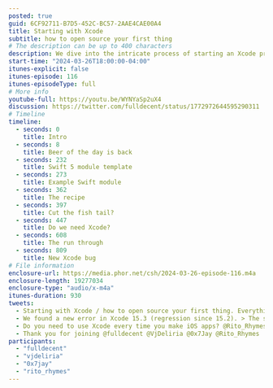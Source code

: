 ```yaml
---
posted: true
guid: 6CF92711-B7D5-452C-BC57-2AAE4CAE00A4
title: Starting with Xcode
subtitle: how to open source your first thing
# The description can be up to 400 characters
description: We dive into the intricate process of starting an Xcode project using Swift. We explore the best practices for setting up a Swift Module Template, troubleshooting common issues, and navigating Xcode's quirks. Tune in for a hands-on demonstration.
start-time: "2024-03-26T18:00:00-04:00"
itunes-explicit: false
itunes-episode: 116
itunes-episodeType: full
# More info
youtube-full: https://youtu.be/WYNYaSp2uX4
discussion: https://twitter.com/fulldecent/status/1772972644595290311
# Timeline
timeline:
  - seconds: 0
    title: Intro
  - seconds: 8
    title: Beer of the day is back
  - seconds: 232
    title: Swift 5 module template
  - seconds: 273
    title: Example Swift module
  - seconds: 362
    title: The recipe
  - seconds: 397
    title: Cut the fish tail?
  - seconds: 447
    title: Do we need Xcode?
  - seconds: 608
    title: The run through
  - seconds: 809
    title: New Xcode bug
# File information
enclosure-url: https://media.phor.net/csh/2024-03-26-episode-116.m4a
enclosure-length: 19277034
enclosure-type: "audio/x-m4a"
itunes-duration: 930
tweets:
  - Starting with Xcode / how to open source your first thing. Everything I learned from @CocoaPods @cocoacontrols and stealing their ideas for starting projects. https://youtu.be/WYNYaSp2uX4
  - We found a new error in Xcode 15.3 (regression since 15.2). > The selected package cannot be a direct ancestor of the project. And then we show the workaround for your clean project folder layout. [SCREENSHOT]
  - Do you need to use Xcode every time you make iOS apps? @Rito_Rhymes. No, you can use @appcode and @FastlaneTools. But do you actually need to install Xcode command line stuff? Yes.
  - Thank you for joining @fulldecent @VjDeliria @0x7Jay @Rito_Rhymes
participants:
  - "fulldecent"
  - "vjdeliria"
  - "0x7jay"
  - "rito_rhymes"
---
```


<!--end of quick notes-->
